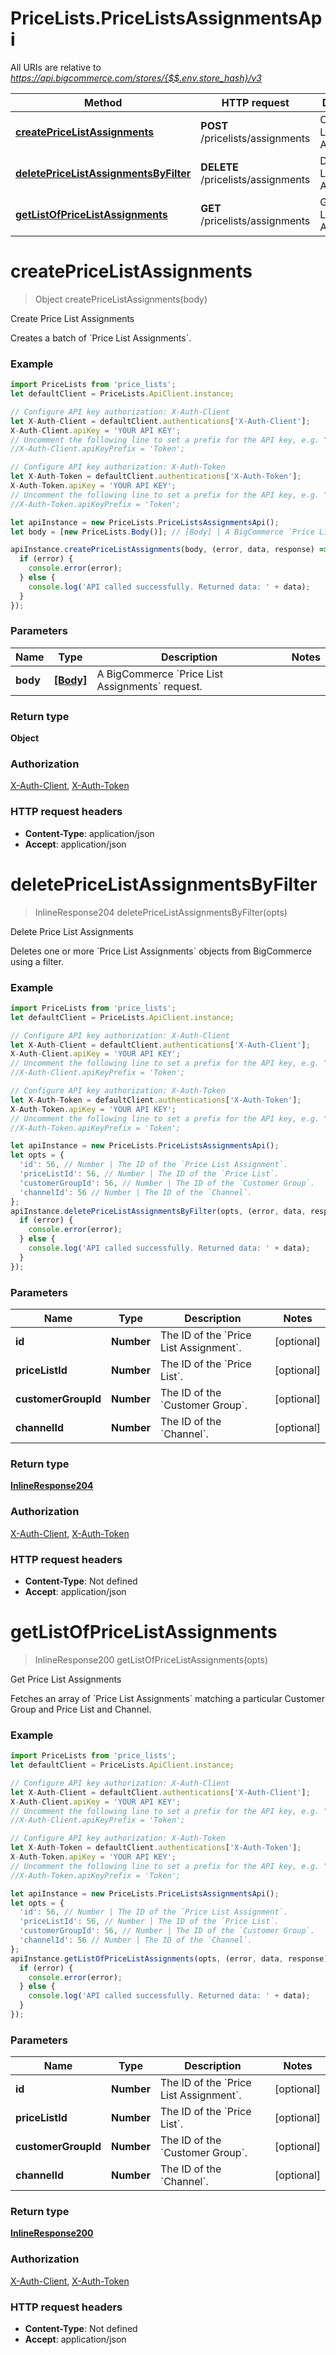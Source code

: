 # PriceLists.PriceListsAssignmentsApi

All URIs are relative to *https://api.bigcommerce.com/stores/{$$.env.store_hash}/v3*

Method | HTTP request | Description
------------- | ------------- | -------------
[**createPriceListAssignments**](PriceListsAssignmentsApi.md#createPriceListAssignments) | **POST** /pricelists/assignments | Create Price List Assignments
[**deletePriceListAssignmentsByFilter**](PriceListsAssignmentsApi.md#deletePriceListAssignmentsByFilter) | **DELETE** /pricelists/assignments | Delete Price List Assignments
[**getListOfPriceListAssignments**](PriceListsAssignmentsApi.md#getListOfPriceListAssignments) | **GET** /pricelists/assignments | Get Price List Assignments

<a name="createPriceListAssignments"></a>
# **createPriceListAssignments**
> Object createPriceListAssignments(body)

Create Price List Assignments

Creates a batch of &#x60;Price List Assignments&#x60;.

### Example
```javascript
import PriceLists from 'price_lists';
let defaultClient = PriceLists.ApiClient.instance;

// Configure API key authorization: X-Auth-Client
let X-Auth-Client = defaultClient.authentications['X-Auth-Client'];
X-Auth-Client.apiKey = 'YOUR API KEY';
// Uncomment the following line to set a prefix for the API key, e.g. "Token" (defaults to null)
//X-Auth-Client.apiKeyPrefix = 'Token';

// Configure API key authorization: X-Auth-Token
let X-Auth-Token = defaultClient.authentications['X-Auth-Token'];
X-Auth-Token.apiKey = 'YOUR API KEY';
// Uncomment the following line to set a prefix for the API key, e.g. "Token" (defaults to null)
//X-Auth-Token.apiKeyPrefix = 'Token';

let apiInstance = new PriceLists.PriceListsAssignmentsApi();
let body = [new PriceLists.Body()]; // [Body] | A BigCommerce `Price List Assignments` request.

apiInstance.createPriceListAssignments(body, (error, data, response) => {
  if (error) {
    console.error(error);
  } else {
    console.log('API called successfully. Returned data: ' + data);
  }
});
```

### Parameters

Name | Type | Description  | Notes
------------- | ------------- | ------------- | -------------
 **body** | [**[Body]**](Body.md)| A BigCommerce &#x60;Price List Assignments&#x60; request. | 

### Return type

**Object**

### Authorization

[X-Auth-Client](../README.md#X-Auth-Client), [X-Auth-Token](../README.md#X-Auth-Token)

### HTTP request headers

 - **Content-Type**: application/json
 - **Accept**: application/json

<a name="deletePriceListAssignmentsByFilter"></a>
# **deletePriceListAssignmentsByFilter**
> InlineResponse204 deletePriceListAssignmentsByFilter(opts)

Delete Price List Assignments

Deletes one or more &#x60;Price List Assignments&#x60; objects from BigCommerce using a filter.

### Example
```javascript
import PriceLists from 'price_lists';
let defaultClient = PriceLists.ApiClient.instance;

// Configure API key authorization: X-Auth-Client
let X-Auth-Client = defaultClient.authentications['X-Auth-Client'];
X-Auth-Client.apiKey = 'YOUR API KEY';
// Uncomment the following line to set a prefix for the API key, e.g. "Token" (defaults to null)
//X-Auth-Client.apiKeyPrefix = 'Token';

// Configure API key authorization: X-Auth-Token
let X-Auth-Token = defaultClient.authentications['X-Auth-Token'];
X-Auth-Token.apiKey = 'YOUR API KEY';
// Uncomment the following line to set a prefix for the API key, e.g. "Token" (defaults to null)
//X-Auth-Token.apiKeyPrefix = 'Token';

let apiInstance = new PriceLists.PriceListsAssignmentsApi();
let opts = { 
  'id': 56, // Number | The ID of the `Price List Assignment`.
  'priceListId': 56, // Number | The ID of the `Price List`.
  'customerGroupId': 56, // Number | The ID of the `Customer Group`.
  'channelId': 56 // Number | The ID of the `Channel`.
};
apiInstance.deletePriceListAssignmentsByFilter(opts, (error, data, response) => {
  if (error) {
    console.error(error);
  } else {
    console.log('API called successfully. Returned data: ' + data);
  }
});
```

### Parameters

Name | Type | Description  | Notes
------------- | ------------- | ------------- | -------------
 **id** | **Number**| The ID of the &#x60;Price List Assignment&#x60;. | [optional] 
 **priceListId** | **Number**| The ID of the &#x60;Price List&#x60;. | [optional] 
 **customerGroupId** | **Number**| The ID of the &#x60;Customer Group&#x60;. | [optional] 
 **channelId** | **Number**| The ID of the &#x60;Channel&#x60;. | [optional] 

### Return type

[**InlineResponse204**](InlineResponse204.md)

### Authorization

[X-Auth-Client](../README.md#X-Auth-Client), [X-Auth-Token](../README.md#X-Auth-Token)

### HTTP request headers

 - **Content-Type**: Not defined
 - **Accept**: application/json

<a name="getListOfPriceListAssignments"></a>
# **getListOfPriceListAssignments**
> InlineResponse200 getListOfPriceListAssignments(opts)

Get Price List Assignments

Fetches an array of &#x60;Price List Assignments&#x60; matching a particular Customer Group and Price List and Channel.

### Example
```javascript
import PriceLists from 'price_lists';
let defaultClient = PriceLists.ApiClient.instance;

// Configure API key authorization: X-Auth-Client
let X-Auth-Client = defaultClient.authentications['X-Auth-Client'];
X-Auth-Client.apiKey = 'YOUR API KEY';
// Uncomment the following line to set a prefix for the API key, e.g. "Token" (defaults to null)
//X-Auth-Client.apiKeyPrefix = 'Token';

// Configure API key authorization: X-Auth-Token
let X-Auth-Token = defaultClient.authentications['X-Auth-Token'];
X-Auth-Token.apiKey = 'YOUR API KEY';
// Uncomment the following line to set a prefix for the API key, e.g. "Token" (defaults to null)
//X-Auth-Token.apiKeyPrefix = 'Token';

let apiInstance = new PriceLists.PriceListsAssignmentsApi();
let opts = { 
  'id': 56, // Number | The ID of the `Price List Assignment`.
  'priceListId': 56, // Number | The ID of the `Price List`.
  'customerGroupId': 56, // Number | The ID of the `Customer Group`.
  'channelId': 56 // Number | The ID of the `Channel`.
};
apiInstance.getListOfPriceListAssignments(opts, (error, data, response) => {
  if (error) {
    console.error(error);
  } else {
    console.log('API called successfully. Returned data: ' + data);
  }
});
```

### Parameters

Name | Type | Description  | Notes
------------- | ------------- | ------------- | -------------
 **id** | **Number**| The ID of the &#x60;Price List Assignment&#x60;. | [optional] 
 **priceListId** | **Number**| The ID of the &#x60;Price List&#x60;. | [optional] 
 **customerGroupId** | **Number**| The ID of the &#x60;Customer Group&#x60;. | [optional] 
 **channelId** | **Number**| The ID of the &#x60;Channel&#x60;. | [optional] 

### Return type

[**InlineResponse200**](InlineResponse200.md)

### Authorization

[X-Auth-Client](../README.md#X-Auth-Client), [X-Auth-Token](../README.md#X-Auth-Token)

### HTTP request headers

 - **Content-Type**: Not defined
 - **Accept**: application/json

